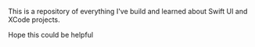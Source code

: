 This is a repository of everything I've build and learned about Swift UI and XCode projects.

Hope this could be helpful
